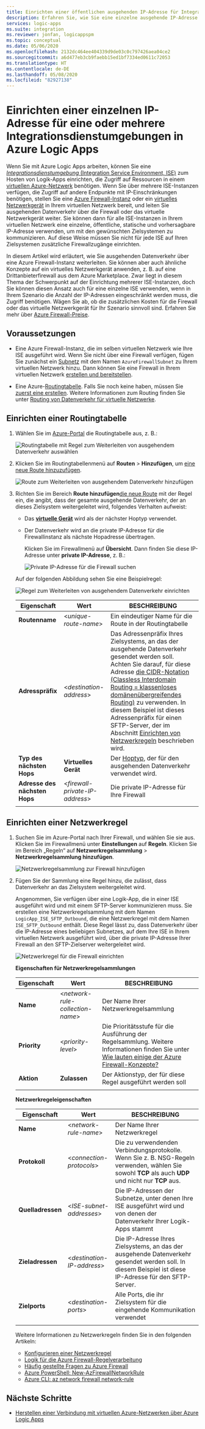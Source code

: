 ```yaml
---
title: Einrichten einer öffentlichen ausgehenden IP-Adresse für Integrationsdienstumgebungen (ISEs)
description: Erfahren Sie, wie Sie eine einzelne ausgehende IP-Adresse für Integrationsdienstumgebung (Integration Service Environments, ISEs) in Azure Logic Apps einrichten können.
services: logic-apps
ms.suite: integration
ms.reviewer: jonfan, logicappspm
ms.topic: conceptual
ms.date: 05/06/2020
ms.openlocfilehash: 2132dc464ee404339d9de03c0c797426aea04ce2
ms.sourcegitcommit: a6d477eb3cb9faebb15ed1bf7334ed0611c72053
ms.translationtype: HT
ms.contentlocale: de-DE
ms.lasthandoff: 05/08/2020
ms.locfileid: "82927138"
---
```

# <a name="set-up-a-single-ip-address-for-one-or-more-integration-service-environments-in-azure-logic-apps"></a>Einrichten einer einzelnen IP-Adresse für eine oder mehrere Integrationsdienstumgebungen in Azure Logic Apps

Wenn Sie mit Azure Logic Apps arbeiten, können Sie eine [*Integrationsdienstumgebung* (Integration Service Environment, ISE)](../logic-apps/connect-virtual-network-vnet-isolated-environment-overview.md) zum Hosten von Logik-Apps einrichten, die Zugriff auf Ressourcen in einem [virtuellen Azure-Netzwerk](../virtual-network/virtual-networks-overview.md) benötigen. Wenn Sie über mehrere ISE-Instanzen verfügen, die Zugriff auf andere Endpunkte mit IP-Einschränkungen benötigen, stellen Sie eine [Azure Firewall-Instanz](../firewall/overview.md) oder ein [virtuelles Netzwerkgerät](../virtual-network/virtual-networks-overview.md#filter-network-traffic) in Ihrem virtuellen Netzwerk bereit, und leiten Sie ausgehenden Datenverkehr über die Firewall oder das virtuelle Netzwerkgerät weiter. Sie können dann für alle ISE-Instanzen in Ihrem virtuellen Netzwerk eine einzelne, öffentliche, statische und vorhersagbare IP-Adresse verwenden, um mit den gewünschten Zielsystemen zu kommunizieren. Auf diese Weise müssen Sie nicht für jede ISE auf Ihren Zielsystemen zusätzliche Firewallzugänge einrichten.

In diesem Artikel wird erläutert, wie Sie ausgehenden Datenverkehr über eine Azure Firewall-Instanz weiterleiten. Sie können aber auch ähnliche Konzepte auf ein virtuelles Netzwerkgerät anwenden, z. B. auf eine Drittanbieterfirewall aus dem Azure Marketplace. Zwar liegt in diesem Thema der Schwerpunkt auf der Einrichtung mehrerer ISE-Instanzen, doch Sie können diesen Ansatz auch für eine einzelne ISE verwenden, wenn in Ihrem Szenario die Anzahl der IP-Adressen eingeschränkt werden muss, die Zugriff benötigen. Wägen Sie ab, ob die zusätzlichen Kosten für die Firewall oder das virtuelle Netzwerkgerät für Ihr Szenario sinnvoll sind. Erfahren Sie mehr über [Azure Firewall-Preise](https://azure.microsoft.com/pricing/details/azure-firewall/).

## <a name="prerequisites"></a>Voraussetzungen

* Eine Azure Firewall-Instanz, die im selben virtuellen Netzwerk wie Ihre ISE ausgeführt wird. Wenn Sie nicht über eine Firewall verfügen, fügen Sie zunächst ein [Subnetz](../virtual-network/virtual-network-manage-subnet.md#add-a-subnet) mit dem Namen `AzureFirewallSubnet` zu Ihrem virtuellen Netzwerk hinzu. Dann können Sie eine Firewall in Ihrem virtuellen Netzwerk [erstellen und bereitstellen](../firewall/tutorial-firewall-deploy-portal.md#deploy-the-firewall).

* Eine Azure-[Routingtabelle](../virtual-network/manage-route-table.md). Falls Sie noch keine haben, müssen Sie [zuerst eine erstellen](../virtual-network/manage-route-table.md#create-a-route-table). Weitere Informationen zum Routing finden Sie unter [Routing von Datenverkehr für virtuelle Netzwerke](../virtual-network/virtual-networks-udr-overview.md).

## <a name="set-up-route-table"></a>Einrichten einer Routingtabelle

1. Wählen Sie im [Azure-Portal](https://portal.azure.com) die Routingtabelle aus, z. B.:

   ![Routingtabelle mit Regel zum Weiterleiten von ausgehendem Datenverkehr auswählen](./media/connect-virtual-network-vnet-set-up-single-ip-address/select-route-table-for-virtual-network.png)

1. Klicken Sie im Routingtabellenmenü auf **Routen** > **Hinzufügen**, um [eine neue Route hinzuzufügen](../virtual-network/manage-route-table.md#create-a-route).

   ![Route zum Weiterleiten von ausgehendem Datenverkehr hinzufügen](./media/connect-virtual-network-vnet-set-up-single-ip-address/add-route-to-route-table.png)

1. Richten Sie im Bereich **Route hinzufügen**[die neue Route](../virtual-network/manage-route-table.md#create-a-route) mit der Regel ein, die angibt, dass der gesamte ausgehende Datenverkehr, der an dieses Zielsystem weitergeleitet wird, folgendes Verhalten aufweist:

   * Das [**virtuelle Gerät**](../virtual-network/virtual-networks-udr-overview.md#user-defined) wird als der nächster Hoptyp verwendet.

   * Der Datenverkehr wird an die private IP-Adresse für die Firewallinstanz als nächste Hopadresse übertragen.

     Klicken Sie im Firewallmenü auf **Übersicht**. Dann finden Sie diese IP-Adresse unter **private IP-Adresse**, z. B.:

     ![Private IP-Adresse für die Firewall suchen](./media/connect-virtual-network-vnet-set-up-single-ip-address/find-firewall-private-ip-address.png)

   Auf der folgenden Abbildung sehen Sie eine Beispielregel:

   ![Regel zum Weiterleiten von ausgehendem Datenverkehr einrichten](./media/connect-virtual-network-vnet-set-up-single-ip-address/add-rule-to-route-table.png)

   | Eigenschaft | Wert | BESCHREIBUNG |
   |----------|-------|-------------|
   | **Routenname** | <*unique-route-name*> | Ein eindeutiger Name für die Route in der Routingtabelle |
   | **Adresspräfix** | <*destination-address*> | Das Adressenpräfix Ihres Zielsystems, an das der ausgehende Datenverkehr gesendet werden soll. Achten Sie darauf, für diese Adresse [die CIDR-Notation (Classless Interdomain Routing = klassenloses domänenübergreifendes Routing)](https://en.wikipedia.org/wiki/Classless_Inter-Domain_Routing) zu verwenden. In diesem Beispiel ist dieses Adressenpräfix für einen SFTP-Server, der im Abschnitt [Einrichten von Netzwerkregeln](#set-up-network-rule) beschrieben wird. |
   | **Typ des nächsten Hops** | **Virtuelles Gerät** | Der [Hoptyp](../virtual-network/virtual-networks-udr-overview.md#next-hop-types-across-azure-tools), der für den ausgehenden Datenverkehr verwendet wird. |
   | **Adresse des nächsten Hops** | <*firewall-private-IP-address*> | Die private IP-Adresse für Ihre Firewall |
   |||

<a name="set-up-network-rule"></a>

## <a name="set-up-network-rule"></a>Einrichten einer Netzwerkregel

1. Suchen Sie im Azure-Portal nach Ihrer Firewall, und wählen Sie sie aus. Klicken Sie im Firewallmenü unter **Einstellungen** auf **Regeln**. Klicken Sie im Bereich „Regeln“ auf **Netzwerkregelsammlung** > **Netzwerkregelsammlung hinzufügen**.

   ![Netzwerkregelsammlung zur Firewall hinzufügen](./media/connect-virtual-network-vnet-set-up-single-ip-address/add-network-rule-collection.png)

1. Fügen Sie der Sammlung eine Regel hinzu, die zulässt, dass Datenverkehr an das Zielsystem weitergeleitet wird.

   Angenommen, Sie verfügen über eine Logik-App, die in einer ISE ausgeführt wird und mit einem SFTP-Server kommunizieren muss. Sie erstellen eine Netzwerkregelsammlung mit dem Namen `LogicApp_ISE_SFTP_Outbound`, die eine Netzwerkregel mit dem Namen `ISE_SFTP_Outbound` enthält. Diese Regel lässt zu, dass Datenverkehr über die IP-Adresse eines beliebigen Subnetzes, auf dem Ihre ISE in Ihrem virtuellen Netzwerk ausgeführt wird, über die private IP-Adresse Ihrer Firewall an den SFTP-Zielserver weitergeleitet wird.

   ![Netzwerkregel für die Firewall einrichten](./media/connect-virtual-network-vnet-set-up-single-ip-address/set-up-network-rule-for-firewall.png)

   **Eigenschaften für Netzwerkregelsammlungen**

   | Eigenschaft | Wert | BESCHREIBUNG |
   |----------|-------|-------------|
   | **Name** | <*network-rule-collection-name*> | Der Name Ihrer Netzwerkregelsammlung |
   | **Priority** | <*priority-level*> | Die Prioritätsstufe für die Ausführung der Regelsammlung. Weitere Informationen finden Sie unter [Wie lauten einige der Azure Firewall-Konzepte?](../firewall/firewall-faq.md#what-are-some-azure-firewall-concepts) |
   | **Aktion** | **Zulassen** | Der Aktionstyp, der für diese Regel ausgeführt werden soll |
   |||

   **Netzwerkregeleigenschaften**

   | Eigenschaft | Wert | BESCHREIBUNG |
   |----------|-------|-------------|
   | **Name** | <*network-rule-name*> | Der Name Ihrer Netzwerkregel |
   | **Protokoll** | <*connection-protocols*> | Die zu verwendenden Verbindungsprotokolle. Wenn Sie z. B. NSG-Regeln verwenden, wählen Sie sowohl **TCP** als auch **UDP** und nicht nur **TCP** aus. |
   | **Quelladressen** | <*ISE-subnet-addresses*> | Die IP-Adressen der Subnetze, unter denen Ihre ISE ausgeführt wird und von denen der Datenverkehr Ihrer Logik-Apps stammt |
   | **Zieladressen** | <*destination-IP-address*> | Die IP-Adresse Ihres Zielsystems, an das der ausgehende Datenverkehr gesendet werden soll. In diesem Beispiel ist diese IP-Adresse für den SFTP-Server. |
   | **Zielports** | <*destination-ports*> | Alle Ports, die ihr Zielsystem für die eingehende Kommunikation verwendet |
   |||

   Weitere Informationen zu Netzwerkregeln finden Sie in den folgenden Artikeln:

   * [Konfigurieren einer Netzwerkregel](../firewall/tutorial-firewall-deploy-portal.md#configure-a-network-rule)
   * [Logik für die Azure Firewall-Regelverarbeitung](../firewall/rule-processing.md#network-rules-and-applications-rules)
   * [Häufig gestellte Fragen zu Azure Firewall](../firewall/firewall-faq.md)
   * [Azure PowerShell: New-AzFirewallNetworkRule](https://docs.microsoft.com/powershell/module/az.network/new-azfirewallnetworkrule)
   * [Azure CLI: az network firewall network-rule](https://docs.microsoft.com/cli/azure/ext/azure-firewall/network/firewall/network-rule?view=azure-cli-latest#ext-azure-firewall-az-network-firewall-network-rule-create)

## <a name="next-steps"></a>Nächste Schritte

* [Herstellen einer Verbindung mit virtuellen Azure-Netzwerken über Azure Logic Apps](../logic-apps/connect-virtual-network-vnet-isolated-environment.md)
